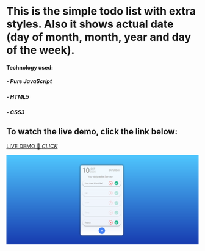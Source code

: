# This is the simple todo list with extra styles. Also it shows actual date (day of month, month, year and day of the week).


#### Technology used: 
##### - Pure JavaScript 
##### - HTML5
##### - CSS3 



## To watch the live demo, click the link below:
[LIVE DEMO 🔴 *CLICK*](https://vigilant-jang-c069fa.netlify.app/)


![alt text](https://github.com/Rartosz/to_do_list/blob/master/images/ss.png "SS from the website")

